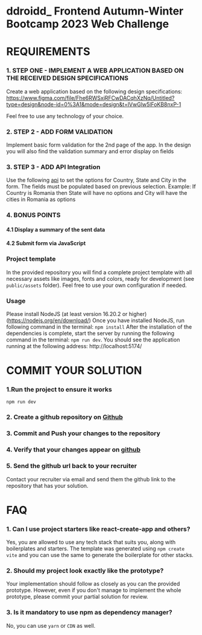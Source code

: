 # ddroidd_ Frontend Autumn-Winter Bootcamp 2023 Web Challenge
# REQUIREMENTS

### 1. STEP ONE - IMPLEMENT A WEB APPLICATION BASED ON THE RECEIVED DESIGN SPECIFICATIONS
Create a web application based on the following design specifications:
https://www.figma.com/file/Fhe6RWSxjRFCwDACqhXzNq/Untitled?type=design&node-id=0%3A1&mode=design&t=lVwGlw5lFoKB8nxP-1

Feel free to use any technology of your choice.

### 2. STEP 2 - ADD FORM VALIDATION
Implement basic form validation for the 2nd page of the app. In the design you will also find the validation summary
and error display on fields

### 3. STEP 3 - ADD API Integration 
Use the following [api]( https://documenter.getpostman.com/view/1134062/T1LJjU52#dd5bd0d9-2602-4161-8c77-3af30cd2f41a)
to set the options for Country, State and City in the form. The fields must be populated based on previous selection.
Example: If Country is Romania then State will have no options and City will have the cities in Romania as options

### 4. BONUS POINTS
#### 4.1 Display a summary of the sent data
#### 4.2 Submit form via JavaScript

### Project template
In the provided repository you will find a complete project template with all necessary assets like images, fonts and 
colors, ready for development (see `public/assets` folder). Feel free to use your own configuration if needed.

### Usage
Please install NodeJS (at least version 16.20.2 or higher) (https://nodejs.org/en/download/)
Once you have installed NodeJS, run following command in the terminal: `npm install` 
After the installation of the dependencies is complete, start the server by running the following 
command in the terminal: `npm run dev`.
You should see the application running at the following address: http://localhost:5174/

# COMMIT YOUR SOLUTION

### 1.Run the project to ensure it works
`npm run dev`

### 2. Create a github repository on [Github](https://www.github.com) 

### 3. Commit and Push your changes to the repository

### 4. Verify that your changes appear on [github](https://www.github.com) 

### 5. Send the github url back to your recruiter
Contact your recruiter via email and send them the github link to the repository that has your solution.

# FAQ

### 1. Can I use project starters like react-create-app and others?
Yes, you are allowed to use any tech stack that suits you, along with boilerplates and starters.
The template was generated using `npm create vite` and you can use the same to generate the boilerplate for other stacks.

### 2. Should my project look exactly like the prototype? 
Your implementation should follow as closely as you can the provided prototype. 
However, even if you don't manage to implement the whole prototype, please commit your partial solution for review. 

### 3. Is it mandatory to use npm as dependency manager?
No, you can use `yarn` or `CDN` as well.

